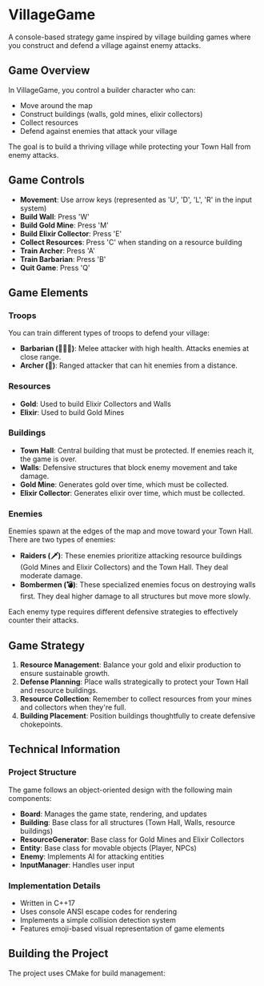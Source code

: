 # VillageGame

A console-based strategy game inspired by village building games where you construct and defend a village against enemy attacks.

## Game Overview

In VillageGame, you control a builder character who can:
- Move around the map
- Construct buildings (walls, gold mines, elixir collectors)
- Collect resources
- Defend against enemies that attack your village

The goal is to build a thriving village while protecting your Town Hall from enemy attacks.

## Game Controls

- **Movement**: Use arrow keys (represented as 'U', 'D', 'L', 'R' in the input system)
- **Build Wall**: Press 'W'
- **Build Gold Mine**: Press 'M'
- **Build Elixir Collector**: Press 'E'
- **Collect Resources**: Press 'C' when standing on a resource building
- **Train Archer**: Press 'A'
- **Train Barbarian**: Press 'B'
- **Quit Game**: Press 'Q'

## Game Elements

### Troops
You can train different types of troops to defend your village:

- **Barbarian (🧔🏾‍♂️)**: Melee attacker with high health. Attacks enemies at close range.
- **Archer (🏹)**: Ranged attacker that can hit enemies from a distance.

### Resources
- **Gold**: Used to build Elixir Collectors and Walls
- **Elixir**: Used to build Gold Mines

### Buildings
- **Town Hall**: Central building that must be protected. If enemies reach it, the game is over.
- **Walls**: Defensive structures that block enemy movement and take damage.
- **Gold Mine**: Generates gold over time, which must be collected.
- **Elixir Collector**: Generates elixir over time, which must be collected.

### Enemies
Enemies spawn at the edges of the map and move toward your Town Hall. There are two types of enemies:

- **Raiders (🗡️)**: These enemies prioritize attacking resource buildings (Gold Mines and Elixir Collectors) and the Town Hall. They deal moderate damage.
- **Bombermen (💣)**: These specialized enemies focus on destroying walls first. They deal higher damage to all structures but move more slowly.

Each enemy type requires different defensive strategies to effectively counter their attacks.

## Game Strategy

1. **Resource Management**: Balance your gold and elixir production to ensure sustainable growth.
2. **Defense Planning**: Place walls strategically to protect your Town Hall and resource buildings.
3. **Resource Collection**: Remember to collect resources from your mines and collectors when they're full.
4. **Building Placement**: Position buildings thoughtfully to create defensive chokepoints.

## Technical Information

### Project Structure

The game follows an object-oriented design with the following main components:

- **Board**: Manages the game state, rendering, and updates
- **Building**: Base class for all structures (Town Hall, Walls, resource buildings)
- **ResourceGenerator**: Base class for Gold Mines and Elixir Collectors
- **Entity**: Base class for movable objects (Player, NPCs)
- **Enemy**: Implements AI for attacking entities
- **InputManager**: Handles user input

### Implementation Details

- Written in C++17
- Uses console ANSI escape codes for rendering
- Implements a simple collision detection system
- Features emoji-based visual representation of game elements

## Building the Project

The project uses CMake for build management:
